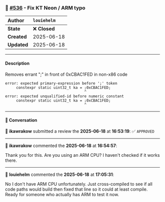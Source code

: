 ### 🐛 [#536](https://github.com/ikawrakow/ik_llama.cpp/pull/536) - Fix KT Neon / ARM typo

| **Author** | `louiehelm` |
| :--- | :--- |
| **State** | ❌ **Closed** |
| **Created** | 2025-06-18 |
| **Updated** | 2025-06-18 |

---

#### Description

Removes errant ";" in front of 0xCBAC1FED in non-x86 code

```
error: expected primary-expression before ';' token
     constexpr static uint32_t ka = ;0xCBAC1FED;
                                    ^
error: expected unqualified-id before numeric constant
     constexpr static uint32_t ka = ;0xCBAC1FED;
                                    ^
```

---

#### 💬 Conversation

👤 **ikawrakow** submitted a review the **2025-06-18** at **16:53:19**: ✅ `APPROVED`

---

👤 **ikawrakow** commented the **2025-06-18** at **16:54:57**:<br>

Thank you for this. Are you using an ARM CPU? I haven't checked if it works there.

---

👤 **louiehelm** commented the **2025-06-18** at **17:05:31**:<br>

No I don't have ARM CPU unfortunately. Just cross-compiled to see if all code paths would build then fixed that line so it could at least compile. Ready for someone who actually has ARM to test it now.